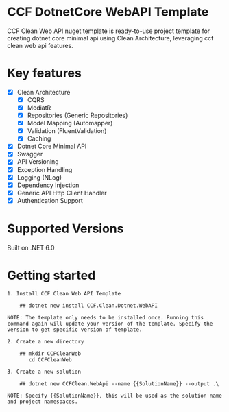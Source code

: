 # CCF DotnetCore WebAPI Template

CCF Clean Web API nuget template is ready-to-use project template for creating dotnet core minimal api using Clean Architecture, leveraging ccf clean web api features.

# Key features

- [x] Clean Architecture
    - [x] CQRS
    - [x] MediatR
    - [x] Repositories (Generic Repositories)
    - [x] Model Mapping (Automapper)
    - [x] Validation (FluentValidation)
    - [x] Caching
- [x] Dotnet Core Minimal API
- [x] Swagger
- [x] API Versioning
- [x] Exception Handling
- [x] Logging (NLog)
- [x] Dependency Injection
- [x] Generic API Http Client Handler
- [x] Authentication Support

# Supported Versions

Built on .NET 6.0

# Getting started

    1. Install CCF Clean Web API Template

        ## dotnet new install CCF.Clean.Dotnet.WebAPI

    NOTE: The template only needs to be installed once. Running this command again will update your version of the template. Specify the version to get specific version of template.

    2. Create a new directory

        ## mkdir CCFCleanWeb
           cd CCFCleanWeb

    3. Create a new solution

        ## dotnet new CCFClean.WebApi --name {{SolutionName}} --output .\

    NOTE: Specify {{SolutionName}}, this will be used as the solution name and project namespaces.


